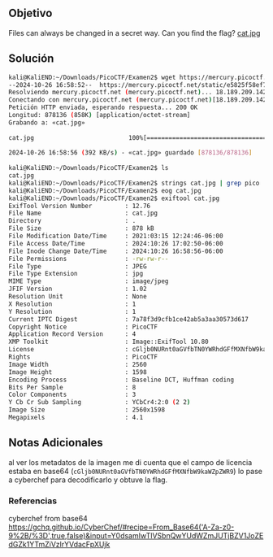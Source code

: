 ## Objetivo
Files can always be changed in a secret way. Can you find the flag? [cat.jpg](https://mercury.picoctf.net/static/e5825f58ef798fdd1af3f6013592a971/cat.jpg)
## Solución
```bash
kali@KaliEND:~/Downloads/PicoCTF/Examen2$ wget https://mercury.picoctf.net/static/e5825f58ef798fdd1af3f6013592a971/cat.jpg  
--2024-10-26 16:58:52--  https://mercury.picoctf.net/static/e5825f58ef798fdd1af3f6013592a971/cat.jpg  
Resolviendo mercury.picoctf.net (mercury.picoctf.net)... 18.189.209.142  
Conectando con mercury.picoctf.net (mercury.picoctf.net)[18.189.209.142]:443... conectado.  
Petición HTTP enviada, esperando respuesta... 200 OK  
Longitud: 878136 (858K) [application/octet-stream]  
Grabando a: «cat.jpg»  
  
cat.jpg                          100%[========================================================>] 857,55K   392KB/s    en 2,2s       
  
2024-10-26 16:58:56 (392 KB/s) - «cat.jpg» guardado [878136/878136]  
  
kali@KaliEND:~/Downloads/PicoCTF/Examen2$ ls  
cat.jpg
kali@KaliEND:~/Downloads/PicoCTF/Examen2$ strings cat.jpg | grep pico  
kali@KaliEND:~/Downloads/PicoCTF/Examen2$ eog cat.jpg    
kali@KaliEND:~/Downloads/PicoCTF/Examen2$ exiftool cat.jpg    
ExifTool Version Number         : 12.76  
File Name                       : cat.jpg  
Directory                       : .  
File Size                       : 878 kB  
File Modification Date/Time     : 2021:03:15 12:24:46-06:00  
File Access Date/Time           : 2024:10:26 17:02:50-06:00  
File Inode Change Date/Time     : 2024:10:26 16:58:56-06:00  
File Permissions                : -rw-rw-r--  
File Type                       : JPEG  
File Type Extension             : jpg  
MIME Type                       : image/jpeg  
JFIF Version                    : 1.02  
Resolution Unit                 : None  
X Resolution                    : 1  
Y Resolution                    : 1  
Current IPTC Digest             : 7a78f3d9cfb1ce42ab5a3aa30573d617  
Copyright Notice                : PicoCTF  
Application Record Version      : 4  
XMP Toolkit                     : Image::ExifTool 10.80  
License                         : cGljb0NURnt0aGVfbTN0YWRhdGFfMXNfbW9kaWZpZWR9  
Rights                          : PicoCTF  
Image Width                     : 2560  
Image Height                    : 1598  
Encoding Process                : Baseline DCT, Huffman coding  
Bits Per Sample                 : 8  
Color Components                : 3  
Y Cb Cr Sub Sampling            : YCbCr4:2:0 (2 2)  
Image Size                      : 2560x1598  
Megapixels                      : 4.1
```
## Notas Adicionales
al ver los metadatos de la imagen me di cuenta que el campo de licencia estaba en base64 (`cGljb0NURnt0aGVfbTN0YWRhdGFfMXNfbW9kaWZpZWR9`)
lo pase a cyberchef para decodificarlo y obtuve la flag.
### Referencias
cyberchef from base64
https://gchq.github.io/CyberChef/#recipe=From_Base64('A-Za-z0-9%2B/%3D',true,false)&input=Y0dsamIwTlVSbnQwYUdWZmJUTjBZV1JoZEdGZk1YTmZiVzlrYVdacFpXUjk